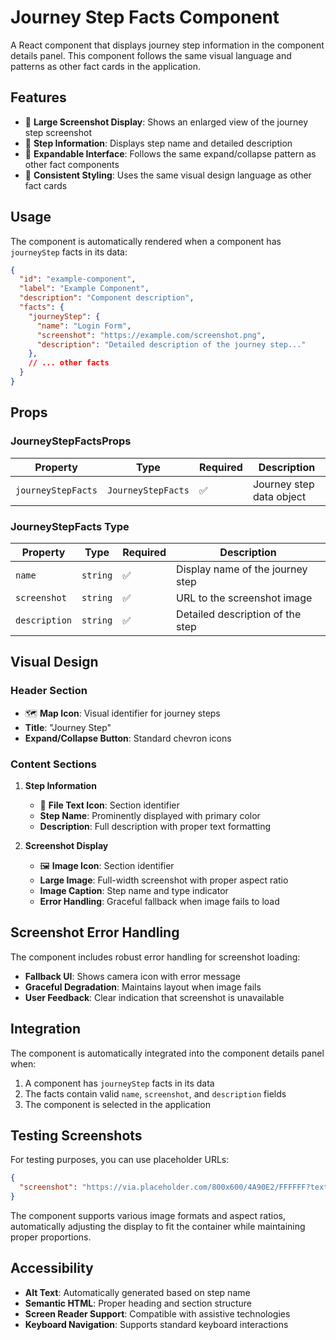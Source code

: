 # Journey Step Facts Component

A React component that displays journey step information in the component details panel. This component follows the same visual language and patterns as other fact cards in the application.

## Features

- 📸 **Large Screenshot Display**: Shows an enlarged view of the journey step screenshot
- 📝 **Step Information**: Displays step name and detailed description
- 🔽 **Expandable Interface**: Follows the same expand/collapse pattern as other fact components
- 🎨 **Consistent Styling**: Uses the same visual design language as other fact cards

## Usage

The component is automatically rendered when a component has `journeyStep` facts in its data:

```json
{
  "id": "example-component",
  "label": "Example Component",
  "description": "Component description",
  "facts": {
    "journeyStep": {
      "name": "Login Form",
      "screenshot": "https://example.com/screenshot.png",
      "description": "Detailed description of the journey step..."
    },
    // ... other facts
  }
}
```

## Props

### JourneyStepFactsProps

| Property | Type | Required | Description |
|----------|------|----------|-------------|
| `journeyStepFacts` | `JourneyStepFacts` | ✅ | Journey step data object |

### JourneyStepFacts Type

| Property | Type | Required | Description |
|----------|------|----------|-------------|
| `name` | `string` | ✅ | Display name of the journey step |
| `screenshot` | `string` | ✅ | URL to the screenshot image |
| `description` | `string` | ✅ | Detailed description of the step |

## Visual Design

### Header Section
- 🗺️ **Map Icon**: Visual identifier for journey steps
- **Title**: "Journey Step"
- **Expand/Collapse Button**: Standard chevron icons

### Content Sections

1. **Step Information**
   - 📄 **File Text Icon**: Section identifier
   - **Step Name**: Prominently displayed with primary color
   - **Description**: Full description with proper text formatting

2. **Screenshot Display**
   - 🖼️ **Image Icon**: Section identifier  
   - **Large Image**: Full-width screenshot with proper aspect ratio
   - **Image Caption**: Step name and type indicator
   - **Error Handling**: Graceful fallback when image fails to load

## Screenshot Error Handling

The component includes robust error handling for screenshot loading:

- **Fallback UI**: Shows camera icon with error message
- **Graceful Degradation**: Maintains layout when image fails
- **User Feedback**: Clear indication that screenshot is unavailable

## Integration

The component is automatically integrated into the component details panel when:

1. A component has `journeyStep` facts in its data
2. The facts contain valid `name`, `screenshot`, and `description` fields
3. The component is selected in the application

## Testing Screenshots

For testing purposes, you can use placeholder URLs:

```json
{
  "screenshot": "https://via.placeholder.com/800x600/4A90E2/FFFFFF?text=Login+Form+Screenshot"
}
```

The component supports various image formats and aspect ratios, automatically adjusting the display to fit the container while maintaining proper proportions.

## Accessibility

- **Alt Text**: Automatically generated based on step name
- **Semantic HTML**: Proper heading and section structure
- **Screen Reader Support**: Compatible with assistive technologies
- **Keyboard Navigation**: Supports standard keyboard interactions